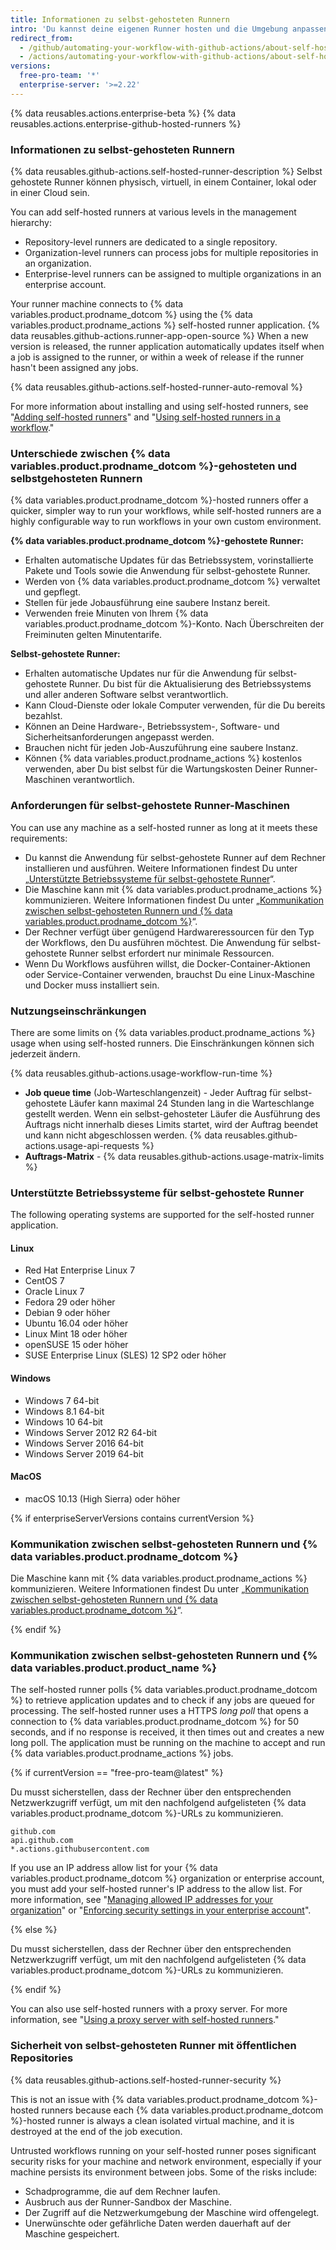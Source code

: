 ```yaml
---
title: Informationen zu selbst-gehosteten Runnern
intro: 'Du kannst deine eigenen Runner hosten und die Umgebung anpassen, die für die Ausführung von Jobs in deinen {% data variables.product.prodname_actions %}-Workflows verwendet wird.'
redirect_from:
  - /github/automating-your-workflow-with-github-actions/about-self-hosted-runners
  - /actions/automating-your-workflow-with-github-actions/about-self-hosted-runners
versions:
  free-pro-team: '*'
  enterprise-server: '>=2.22'
---
```


{% data reusables.actions.enterprise-beta %}
{% data reusables.actions.enterprise-github-hosted-runners %}

### Informationen zu selbst-gehosteten Runnern

{% data reusables.github-actions.self-hosted-runner-description %} Selbst gehostete Runner können physisch, virtuell, in einem Container, lokal oder in einer Cloud sein.

You can add self-hosted runners at various levels in the management hierarchy:
- Repository-level runners are dedicated to a single repository.
- Organization-level runners can process jobs for multiple repositories in an organization.
- Enterprise-level runners can be assigned to multiple organizations in an enterprise account.

Your runner machine connects to {% data variables.product.prodname_dotcom %} using the {% data variables.product.prodname_actions %} self-hosted runner application. {% data reusables.github-actions.runner-app-open-source %} When a new version is released, the runner application automatically updates itself when a job is assigned to the runner, or within a week of release if the runner hasn't been assigned any jobs.

{% data reusables.github-actions.self-hosted-runner-auto-removal %}

For more information about installing and using self-hosted runners, see "[Adding self-hosted runners](/github/automating-your-workflow-with-github-actions/adding-self-hosted-runners)" and "[Using self-hosted runners in a workflow](/github/automating-your-workflow-with-github-actions/using-self-hosted-runners-in-a-workflow)."

### Unterschiede zwischen {% data variables.product.prodname_dotcom %}-gehosteten und selbstgehosteten Runnern

{% data variables.product.prodname_dotcom %}-hosted runners offer a quicker, simpler way to run your workflows, while self-hosted runners are a highly configurable way to run workflows in your own custom environment.

**{% data variables.product.prodname_dotcom %}-gehostete Runner:**
- Erhalten automatische Updates für das Betriebssystem, vorinstallierte Pakete und Tools sowie die Anwendung für selbst-gehostete Runner.
- Werden von {% data variables.product.prodname_dotcom %} verwaltet und gepflegt.
- Stellen für jede Jobausführung eine saubere Instanz bereit.
- Verwenden freie Minuten von Ihrem {% data variables.product.prodname_dotcom %}-Konto. Nach Überschreiten der Freiminuten gelten Minutentarife.

**Selbst-gehostete Runner:**
- Erhalten automatische Updates nur für die Anwendung für selbst-gehostete Runner. Du bist für die Aktualisierung des Betriebssystems und aller anderen Software selbst verantwortlich.
- Kann Cloud-Dienste oder lokale Computer verwenden, für die Du bereits bezahlst.
- Können an Deine Hardware-, Betriebssystem-, Software- und Sicherheitsanforderungen angepasst werden.
- Brauchen nicht für jeden Job-Auszuführung eine saubere Instanz.
- Können {% data variables.product.prodname_actions %} kostenlos verwenden, aber Du bist selbst für die Wartungskosten Deiner Runner-Maschinen verantwortlich.

### Anforderungen für selbst-gehostete Runner-Maschinen

You can use any machine as a self-hosted runner as long at it meets these requirements:

* Du kannst die Anwendung für selbst-gehostete Runner auf dem Rechner installieren und ausführen. Weitere Informationen findest Du unter „[Unterstützte Betriebssysteme für selbst-gehostete Runner](#supported-operating-systems-for-self-hosted-runners)“.
* Die Maschine kann mit {% data variables.product.prodname_actions %} kommunizieren. Weitere Informationen findest Du unter „[Kommunikation zwischen selbst-gehosteten Runnern und {% data variables.product.prodname_dotcom %}](#communication-between-self-hosted-runners-and-github)“.
* Der Rechner verfügt über genügend Hardwareressourcen für den Typ der Workflows, den Du ausführen möchtest. Die Anwendung für selbst-gehostete Runner selbst erfordert nur minimale Ressourcen.
* Wenn Du Workflows ausführen willst, die Docker-Container-Aktionen oder Service-Container verwenden, brauchst Du eine Linux-Maschine und Docker muss installiert sein.

### Nutzungseinschränkungen

There are some limits on {% data variables.product.prodname_actions %} usage when using self-hosted runners. Die Einschränkungen können sich jederzeit ändern.

{% data reusables.github-actions.usage-workflow-run-time %}
- **Job queue time** (Job-Warteschlangenzeit) - Jeder Auftrag für selbst-gehostete Läufer kann maximal 24 Stunden lang in die Warteschlange gestellt werden. Wenn ein selbst-gehosteter Läufer die Ausführung des Auftrags nicht innerhalb dieses Limits startet, wird der Auftrag beendet und kann nicht abgeschlossen werden.
{% data reusables.github-actions.usage-api-requests %}
- **Auftrags-Matrix** - {% data reusables.github-actions.usage-matrix-limits %}

### Unterstützte Betriebssysteme für selbst-gehostete Runner

The following operating systems are supported for the self-hosted runner application.

#### Linux

- Red Hat Enterprise Linux 7
- CentOS 7
- Oracle Linux 7
- Fedora 29 oder höher
- Debian 9 oder höher
- Ubuntu 16.04 oder höher
- Linux Mint 18 oder höher
- openSUSE 15 oder höher
- SUSE Enterprise Linux (SLES) 12 SP2 oder höher

#### Windows

- Windows 7 64-bit
- Windows 8.1 64-bit
- Windows 10 64-bit
- Windows Server 2012 R2 64-bit
- Windows Server 2016 64-bit
- Windows Server 2019 64-bit

#### MacOS

- macOS 10.13 (High Sierra) oder höher

{% if enterpriseServerVersions contains currentVersion %}

### Kommunikation zwischen selbst-gehosteten Runnern und {% data variables.product.prodname_dotcom %}

Die Maschine kann mit {% data variables.product.prodname_actions %} kommunizieren. Weitere Informationen findest Du unter „[Kommunikation zwischen selbst-gehosteten Runnern und {% data variables.product.prodname_dotcom %}](#communication-between-self-hosted-runners-and-github)“.

{% endif %}

### Kommunikation zwischen selbst-gehosteten Runnern und {% data variables.product.product_name %}

The self-hosted runner polls {% data variables.product.prodname_dotcom %} to retrieve application updates and to check if any jobs are queued for processing. The self-hosted runner uses a HTTPS _long poll_ that opens a connection to {% data variables.product.prodname_dotcom %} for 50 seconds, and if no response is received, it then times out and creates a new long poll. The application must be running on the machine to accept and run {% data variables.product.prodname_actions %} jobs.

{% if currentVersion == "free-pro-team@latest" %}

Du musst sicherstellen, dass der Rechner über den entsprechenden Netzwerkzugriff verfügt, um mit den nachfolgend aufgelisteten {% data variables.product.prodname_dotcom %}-URLs zu kommunizieren.

```
github.com
api.github.com
*.actions.githubusercontent.com
```

If you use an IP address allow list for your {% data variables.product.prodname_dotcom %} organization or enterprise account, you must add your self-hosted runner's IP address to the allow list. For more information, see "[Managing allowed IP addresses for your organization](/github/setting-up-and-managing-organizations-and-teams/managing-allowed-ip-addresses-for-your-organization#using-github-actions-with-an-ip-allow-list)" or "[Enforcing security settings in your enterprise account](/github/setting-up-and-managing-your-enterprise-account/enforcing-security-settings-in-your-enterprise-account#using-github-actions-with-an-ip-allow-list)".

{% else %}

Du musst sicherstellen, dass der Rechner über den entsprechenden Netzwerkzugriff verfügt, um mit den nachfolgend aufgelisteten {% data variables.product.prodname_dotcom %}-URLs zu kommunizieren.

{% endif %}

You can also use self-hosted runners with a proxy server. For more information, see "[Using a proxy server with self-hosted runners](/actions/automating-your-workflow-with-github-actions/using-a-proxy-server-with-self-hosted-runners)."

### Sicherheit von selbst-gehosteten Runner mit öffentlichen Repositories

{% data reusables.github-actions.self-hosted-runner-security %}

This is not an issue with {% data variables.product.prodname_dotcom %}-hosted runners because each {% data variables.product.prodname_dotcom %}-hosted runner is always a clean isolated virtual machine, and it is destroyed at the end of the job execution.

Untrusted workflows running on your self-hosted runner poses significant security risks for your machine and network environment, especially if your machine persists its environment between jobs. Some of the risks include:

* Schadprogramme, die auf dem Rechner laufen.
* Ausbruch aus der Runner-Sandbox der Maschine.
* Der Zugriff auf die Netzwerkumgebung der Maschine wird offengelegt.
* Unerwünschte oder gefährliche Daten werden dauerhaft auf der Maschine gespeichert.
